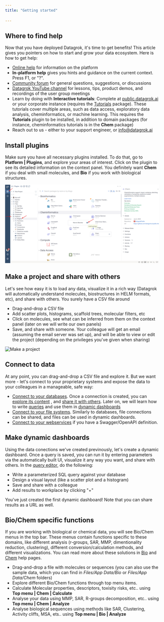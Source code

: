 ```yaml
---
title: "Getting started"

---
```


## Where to find help

Now that you have deployed Datagrok, it's time to get benefits! This article gives you pointers
on how to start and grow your data ecosystem. Here is how to get help:

* [Online help](https://datagrok.ai/help) for information on the platform
* **In-platform help** gives you hints and guidance on the current context. Press F1, or "?". 
* [Community forum](https://community.datagrok.ai/) for general questions, suggestions, or discussions
* [Datagrok YouTube channel](https://www.youtube.com/@Datagrok) for lessons, tips, product demos, 
  and recordings of the user group meetings
* Learn by doing with **Interactive tutorials**: Complete at [public.datagrok.ai](https://public.datagrok.ai) or your corporate instance
  (requires the [Tutorials](https://github.com/datagrok-ai/public/tree/master/packages/Tutorials) package). These tutorials cover multiple areas, such as data access, exploratory
  data analysis, cheminformatics, or machine learning. This requires the **Tutorials** plugin to be installed,
  in addition to domain packages (for instance, cheminformatics tutorials is in the **Chem** package)
* Reach out to us - either to your support engineer, or info@datagrok.ai 


## Install plugins

Make sure you have all necessary plugins installed. To do that, go to **Platform | Plugins**, and explore
your areas of interest. Click on the plugin to see its detailed information on the context panel.
You definitely want **Chem** if you deal with small molecules, and **Bio** if you work with biological
structures.

![Install plugins](./img/install_package.png)

## Make a project and share with others

Let's see how easy it is to load any data, visualize it in a rich way (Datagrok will automatically 
understand molecules, biostructures in HELM formats, etc), and share with others. You surely
have a CSV file around 

* Drag-and-drop a CSV file
* Add scatter plots, histograms, scaffold trees, molecular filters, etc
* Click on molecules, see what can be inferred from them on the context panel (later on we will write our own panels)
* Save, and share with someone. Your colleague will get an email (assuming the email server was set up),
  and will be able to view or edit the project (depending on the privileges you've given when sharing)

![Make a project](./img/drag-csv-save-project.gif)

## Connect to data

At any point, you can drag-and-drop a CSV file and explore it. But we want more - let's connect
to your proprietary systems and expose the data to your colleagues in a manageable, safe way:
 
* [Connect to your databases](../access/databases/databases.md). Once a connection is created, 
  you can [explore its content](https://datagrok.ai/help/access/databases/#database-manager)
  , and [share it with others](https://datagrok.ai/help/access/databases/#access-control).
  Later on, we will learn how to write [queries](../access/databases/databases.md#working-with-queries)
  and use them in [dynamic dashboards](../access/databases/databases.md#creating-dynamic-dashboards-for-query-results)
* [Connect to your file systems](../access/files/files.md). Similarly to databases, file connections
  can be shared, and files can be used in dynamic dashboards.
* [Connect to your webservices](../access/open-api.md) if you have a Swagger/OpenAPI definition.

## Make dynamic dashboards

Using the data conections we've created previnously, let's create a dynamic dashboard.
Once a query is saved, you can run it by entering parameters via the automatically built UI,
visualize it any way you want, and share with others. 
In the [query editor](../access/databases/databases.md#query-editor), do the following:

* Write a parameterized SQL query against your database
* Design a visual layout (like a scatter plot and a histogram)
* Save and share with a colleague
* Add results to workplace by clicking "+"

You've just created the first dynamic dashboard! Note that you can share results as a URL as well.

## Bio/Chem specific functions

If you are working with biological or chemical data, you will see Bio/Chem menus in the top bar.
These menus contain functions specific to these domains, like different analysis (r-groups, SAR, MMP, dimentionality reduction, clustering), different conversion/calculation methods, and different visualizations.
You can read more about these solutions in [Bio](./solutions/domains/bio/bio.md) and [Chem](./solutions/domains/chem/chem.md) help pages.

* Drag-and-drop a file with molecules or sequences (you can also use the sample data, which you can find in *Files/App Data/Bio* or *Files/App Data/Chem* folders)
* Explore different Bio/Chem functions through top menu items.
* Calculate Molecular properties, descriptors, toxisity risks, etc.. using **Top menu | Chem | Calculate**
* Analyse your data using MMP, SAR, R-groups decomposition, etc.. using **Top menu | Chem | Analyze**
* Analyse biological sequences using methods like SAR, Clustering, Activity cliffs, MSA, ets.. using **Top menu | Bio | Analyze**




